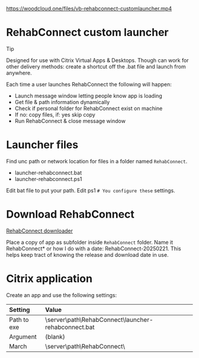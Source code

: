 https://woodcloud.one/files/vb-rehabconnect-customlauncher.mp4

# RehabConnect custom launcher
> [!TIP]
> Designed for use with Citrix Virtual Apps & Desktops. Though can work for other delivery methods: create a shortcut off the .bat file and launch from anywhere.


Each time a user launches RehabConnect the following will happen:

- Launch message window letting people know app is loading
- Get file & path information dynamically
- Check if personal folder for RehabConnect exist on machine
- If no: copy files, if: yes skip copy
- Run RehabConnect & close message window

# Launcher files
Find unc path or network location for files in a folder named `RehabConnect`. 

- launcher-rehabconnect.bat
- launcher-rehabconnect.ps1

Edit bat file to put your path. Edit ps1 `# You configure these` settings.

# Download RehabConnect
[RehabConnect downloader](https://npc-prodoc.udsmr.org/NTST_LCMC/NTST.RehabConnect.Windows/Netsmart.RehabConnect.application)

Place a copy of app as subfolder inside `RehabConnect` folder. Name it RehabConnect* or how I do with a date: RehabConnect-20250221. This helps keep tract of knowing the release and download date in use.

# Citrix application
Create an app and use the following settings:

| Setting | Value |
| :---      | :---       |
| Path to exe | \\server\path\RehabConnect\launcher-rehabconnect.bat |
| Argument | (blank) |
| March | \\server\path\RehabConnect\ |

